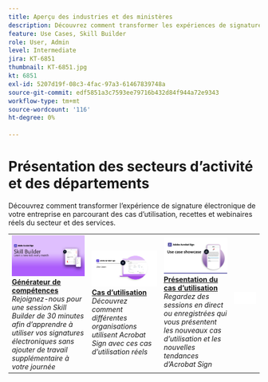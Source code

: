 ```yaml
---
title: Aperçu des industries et des ministères
description: Découvrez comment transformer les expériences de signature électronique des clients et des employés grâce à ces cas d’utilisation, recettes et webinaires réels du secteur et du service
feature: Use Cases, Skill Builder
role: User, Admin
level: Intermediate
jira: KT-6851
thumbnail: KT-6851.jpg
kt: 6851
exl-id: 5207d19f-08c3-4fac-97a3-61467839748a
source-git-commit: edf5851a3c7593ee79716b432d84f944a72e9343
workflow-type: tm+mt
source-wordcount: '116'
ht-degree: 0%

---
```


# Présentation des secteurs d’activité et des départements

Découvrez comment transformer l’expérience de signature électronique de votre entreprise en parcourant des cas d’utilisation, recettes et webinaires réels du secteur et des services.

<table style="table-layout:fixed">
<tr>
  <td>
    <a href="innovation-series.md">
      <img alt="Générateur de compétences" src="../assets/SB_1280.jpg" />
    </a>
    <div>
    <a href="innovation-series.md"><strong>Générateur de compétences</strong></a>
    </div>
    <em>Rejoignez-nous pour une session Skill Builder de 30 minutes afin d’apprendre à utiliser vos signatures électroniques sans ajouter de travail supplémentaire à votre journée</em>
    <br>
  </td>
  <td>
    <a href="recipes.md">
      <img alt="Cas d’utilisation" src="../assets/Usecase.png" />
    </a>
    <div>
    <a href="recipes.md"><strong>Cas d’utilisation</strong></a>
    </div>
    <em>Découvrez comment différentes organisations utilisent Acrobat Sign avec ces cas d’utilisation réels</em>
    <br>
  </td>
  <td>
    <a href="use-case-showcase.md">
      <img alt="Présentation du cas d’utilisation" src="../assets/UseCaseShowcaseR.png" />
    </a>
    <div>
    <a href="use-case-showcase.md"><strong>Présentation du cas d’utilisation</strong></a>
    </div>
    <em>Regardez des sessions en direct ou enregistrées qui vous présentent les nouveaux cas d’utilisation et les nouvelles tendances d’Acrobat Sign</em>
    <br>
  </td>
  <td>
    <img alt="Espaceur" src="../assets/Whitespacer.png" />
    <div>
    <br>
  </td>
</tr>
</table>
